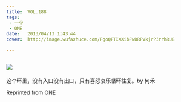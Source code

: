 ```yaml
---
title:	VOL.188
tags:
 - 一个
 - ONE
date:	2013/04/13 1:43:44
cover:	http://image.wufazhuce.com/FgoQFTDXXibFwDRPVkjrP3rrhRUB

---
```

![](http://image.wufazhuce.com/FgoQFTDXXibFwDRPVkjrP3rrhRUB)
---

这个环里，没有入口没有出口，只有喜怒哀乐循环往复。by 何禾
 
Reprinted from ONE
